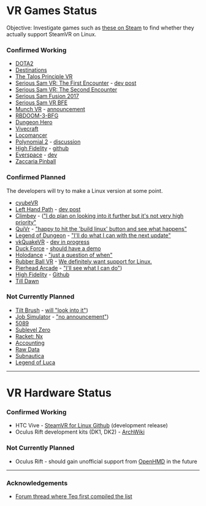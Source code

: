 # VR Games Status

Objective: Investigate games such as [these on Steam](https://store.steampowered.com/search/?vrsupport=101&os=linux) to find whether they actually support SteamVR on Linux.

### Confirmed Working

* [DOTA2](https://store.steampowered.com/app/570/)
* [Destinations](https://store.steampowered.com/app/453170/)
* [The Talos Principle VR](https://store.steampowered.com/app/552440/)
* [Serious Sam VR: The First Encounter](https://store.steampowered.com/app/552450/) - 
  [dev post](https://steamcommunity.com/games/552450/announcements/detail/508182627702316801)
* [Serious Sam VR: The Second Encounter](https://store.steampowered.com/app/552460/) 
* [Serious Sam Fusion 2017](http://store.steampowered.com/app/564310)
* [Serious Sam VR BFE](https://store.steampowered.com/app/567670/Serious_Sam_3_VR_BFE/)
* [Munch VR](https://store.steampowered.com/app/549000/) - 
  [announcement](https://steamcommunity.com/games/549000/announcements/detail/254855783331915882)
* [RBDOOM-3-BFG](https://github.com/Codes4Fun/RBDOOM-3-BFG)
* [Dungeon Hero](https://store.steampowered.com/app/366810)
* [Vivecraft](http://www.vivecraft.org/)
* [Locomancer](https://store.steampowered.com/app/490250/)
* [Polynomial 2](https://store.steampowered.com/app/379420/Polynomial_2__Universe_of_the_Music/) - 
  [discussion](https://steamcommunity.com/app/379420/discussions/0/135512305401923487/?tscn=1501357291#c1471966894875192367)
* [High Fidelity](https://store.steampowered.com/app/390540/) - 
  [github](https://github.com/highfidelity/hifi/issues/10098#issuecomment-323548033)
* [Everspace](https://store.steampowered.com/app/396750/EVERSPACE/) - 
  [dev](https://steamcommunity.com/app/396750/discussions/0/1290691308569316537/?ctp=7#c3223871682611119274)
* [Zaccaria Pinball](https://store.steampowered.com/app/444930/)


### Confirmed Planned

The developers will try to make a Linux version at some point.

* [cyubeVR](https://store.steampowered.com/app/619500/cyubeVR/)
* [Left Hand Path](http://store.steampowered.com/app/488760/LeftHand_Path/) - 
  [dev post](https://reddit.com/r/Vive/comments/7c1kmi/l/dpmwb4o/?context=3)
* [Climbey](http://store.steampowered.com/app/520010) - 
  (["I do plan on looking into it further but it's not very high priority"](https://steamcommunity.com/app/520010/discussions/0/133257959063050510/)
* [QuiVr](http://store.steampowered.com/app/489380) - 
  ["happy to hit the 'build linux' button and see what happens"](https://steamcommunity.com/app/489380/discussions/0/133258092240841267/?tscn=1487964739#c133258092241433588)
* [Legend of Dungeon](http://store.steampowered.com/app/238280) - 
  ["I'll do what I can with the next update"](https://steamcommunity.com/app/238280/discussions/0/135509823662970415/)
* [vkQuakeVR](https://github.com/felixrg/vkQuakeVR) - 
  [dev in progress](https://github.com/felixrg/vkQuakeVR/commit/4202aad566c63d07231aa7ff539056fc9d3d5852)
* [Duck Force](http://store.steampowered.com/app/511690) - 
  [should have a demo](http://steamcommunity.com/app/511690/discussions/0/343785574533821511/?tscn=1488389901#c133258593383841944)
* [Holodance](http://store.steampowered.com/app/422860/) - 
  ["just a question of when"](https://www.reddit.com/r/Vive/comments/5wb2u3/now_the_steamvr_is_in_beta_for_linux_will_game/de92pg7/)
* [Rubber Ball VR](http://store.steampowered.com/app/603630) - 
  [We definitely want support for Linux.](https://steamcommunity.com/app/603630/discussions/0/135511027321191213/?tscn=1489131665#c135511027322804196)
* [Pierhead Arcade](http://store.steampowered.com/app/435490) - 
  ["I'll see what I can do"](http://steamcommunity.com/app/435490/discussions/0/133258593403413970/?tscn=1489091768))
* [High Fidelity](http://store.steampowered.com/app/390540/) - 
  [Github](https://github.com/highfidelity/hifi/issues/10098)
* [Till Dawn](http://isenmann.blogspot.de/2017/08/till-dawn-first-pre-alpha-version.html)

### Not Currently Planned

* [Tilt Brush](http://store.steampowered.com/app/327140/) - 
  [will "look into it"](https://www.phoronix.com/forums/forum/phoronix/latest-phoronix-articles/934616-trying-the-steamvr-beta-on-linux-feels-more-like-an-early-alpha))
* [Job Simulator](http://store.steampowered.com/app/448280) - 
  ["no announcement"](https://steamcommunity.com/app/448280/discussions/0/412449508293339269/#c135509823665930598))
* [5089](http://steamcommunity.com/app/414510/discussions/0/458606877328345110/?tscn=1488516436)
* [Sublevel Zero](http://steamcommunity.com/app/327880/discussions/0/412447613577448648/?tscn=1488620416)
* [Racket: Nx](https://steamcommunity.com/app/428080/discussions/0/133258593391051295/)
* [Accounting](https://steamcommunity.com/app/518580/discussions/0/133258092241829803/)
* [Raw Data](https://steamcommunity.com/app/436320/discussions/0/144513248274232587/?tscn=1488917004)
* [Subnautica](http://steamcommunity.com/app/264710/discussions/0/490123938436996887/)
* [Legend of Luca](http://steamcommunity.com/app/433600/discussions/0/135511027315876295/?tscn=1492031383)

----

# VR Hardware Status

### Confirmed Working

* HTC Vive - 
  [SteamVR for Linux Github](https://github.com/ValveSoftware/SteamVR-for-Linux)
  (development release)
* Oculus Rift development kits (DK1, DK2) - 
  [ArchWiki](https://wiki.archlinux.org/index.php/Oculus_Rift)

### Not Currently Planned

* Oculus Rift - should gain unofficial support from 
  [OpenHMD](http://www.openhmd.net/) in the future

----
 
### Acknowledgements
 
* [Forum thread where Teq first compiled the list](https://steamcommunity.com/app/250820/discussions/5/133257959064016658/)
